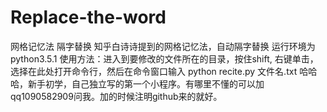 # Replace-the-word
网格记忆法 隔字替换 
知乎白诗诗提到的网格记忆法，自动隔字替换
运行环境为python3.5.1
使用方法：进入到要修改的文件所在的目录，按住shift, 右键单击，选择在此处打开命令行，然后在命令窗口输入 python recite.py 文件名.txt
哈哈哈，新手初学，自己独立写的第一个小程序。有哪里不懂的可以加qq1090582909问我。加的时候注明github来的就好。
